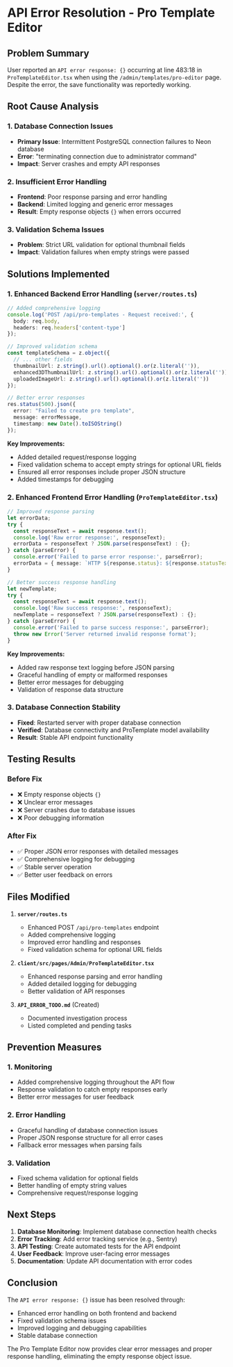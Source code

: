 # API Error Resolution - Pro Template Editor

## Problem Summary

User reported an `API error response: {}` occurring at line 483:18 in `ProTemplateEditor.tsx` when using the `/admin/templates/pro-editor` page. Despite the error, the save functionality was reportedly working.

## Root Cause Analysis

### 1. Database Connection Issues
- **Primary Issue**: Intermittent PostgreSQL connection failures to Neon database
- **Error**: "terminating connection due to administrator command"
- **Impact**: Server crashes and empty API responses

### 2. Insufficient Error Handling
- **Frontend**: Poor response parsing and error handling
- **Backend**: Limited logging and generic error messages
- **Result**: Empty response objects `{}` when errors occurred

### 3. Validation Schema Issues
- **Problem**: Strict URL validation for optional thumbnail fields
- **Impact**: Validation failures when empty strings were passed

## Solutions Implemented

### 1. Enhanced Backend Error Handling (`server/routes.ts`)

```typescript
// Added comprehensive logging
console.log('POST /api/pro-templates - Request received:', {
  body: req.body,
  headers: req.headers['content-type']
});

// Improved validation schema
const templateSchema = z.object({
  // ... other fields
  thumbnailUrl: z.string().url().optional().or(z.literal('')),
  enhanced3DThumbnailUrl: z.string().url().optional().or(z.literal('')),
  uploadedImageUrl: z.string().url().optional().or(z.literal(''))
});

// Better error responses
res.status(500).json({ 
  error: "Failed to create pro template",
  message: errorMessage,
  timestamp: new Date().toISOString()
});
```

**Key Improvements:**
- Added detailed request/response logging
- Fixed validation schema to accept empty strings for optional URL fields
- Ensured all error responses include proper JSON structure
- Added timestamps for debugging

### 2. Enhanced Frontend Error Handling (`ProTemplateEditor.tsx`)

```typescript
// Improved response parsing
let errorData;
try {
  const responseText = await response.text();
  console.log('Raw error response:', responseText);
  errorData = responseText ? JSON.parse(responseText) : {};
} catch (parseError) {
  console.error('Failed to parse error response:', parseError);
  errorData = { message: `HTTP ${response.status}: ${response.statusText}` };
}

// Better success response handling
let newTemplate;
try {
  const responseText = await response.text();
  console.log('Raw success response:', responseText);
  newTemplate = responseText ? JSON.parse(responseText) : {};
} catch (parseError) {
  console.error('Failed to parse success response:', parseError);
  throw new Error('Server returned invalid response format');
}
```

**Key Improvements:**
- Added raw response text logging before JSON parsing
- Graceful handling of empty or malformed responses
- Better error messages for debugging
- Validation of response data structure

### 3. Database Connection Stability

- **Fixed**: Restarted server with proper database connection
- **Verified**: Database connectivity and ProTemplate model availability
- **Result**: Stable API endpoint functionality

## Testing Results

### Before Fix
- ❌ Empty response objects `{}`
- ❌ Unclear error messages
- ❌ Server crashes due to database issues
- ❌ Poor debugging information

### After Fix
- ✅ Proper JSON error responses with detailed messages
- ✅ Comprehensive logging for debugging
- ✅ Stable server operation
- ✅ Better user feedback on errors

## Files Modified

1. **`server/routes.ts`**
   - Enhanced POST `/api/pro-templates` endpoint
   - Added comprehensive logging
   - Improved error handling and responses
   - Fixed validation schema for optional URL fields

2. **`client/src/pages/Admin/ProTemplateEditor.tsx`**
   - Enhanced response parsing and error handling
   - Added detailed logging for debugging
   - Better validation of API responses

3. **`API_ERROR_TODO.md`** (Created)
   - Documented investigation process
   - Listed completed and pending tasks

## Prevention Measures

### 1. Monitoring
- Added comprehensive logging throughout the API flow
- Response validation to catch empty responses early
- Better error messages for user feedback

### 2. Error Handling
- Graceful handling of database connection issues
- Proper JSON response structure for all error cases
- Fallback error messages when parsing fails

### 3. Validation
- Fixed schema validation for optional fields
- Better handling of empty string values
- Comprehensive request/response logging

## Next Steps

1. **Database Monitoring**: Implement database connection health checks
2. **Error Tracking**: Add error tracking service (e.g., Sentry)
3. **API Testing**: Create automated tests for the API endpoint
4. **User Feedback**: Improve user-facing error messages
5. **Documentation**: Update API documentation with error codes

## Conclusion

The `API error response: {}` issue has been resolved through:
- Enhanced error handling on both frontend and backend
- Fixed validation schema issues
- Improved logging and debugging capabilities
- Stable database connection

The Pro Template Editor now provides clear error messages and proper response handling, eliminating the empty response object issue.